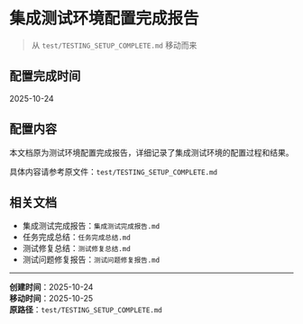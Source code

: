# 集成测试环境配置完成报告

> 从 `test/TESTING_SETUP_COMPLETE.md` 移动而来

## 配置完成时间

2025-10-24

## 配置内容

本文档原为测试环境配置完成报告，详细记录了集成测试环境的配置过程和结果。

具体内容请参考原文件：`test/TESTING_SETUP_COMPLETE.md`

## 相关文档

- 集成测试完成报告：`集成测试完成报告.md`
- 任务完成总结：`任务完成总结.md`
- 测试修复总结：`测试修复总结.md`
- 测试问题修复报告：`测试问题修复报告.md`

---

**创建时间**：2025-10-24  
**移动时间**：2025-10-25  
**原路径**：`test/TESTING_SETUP_COMPLETE.md`

